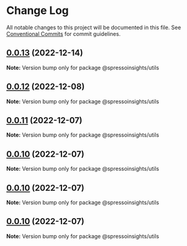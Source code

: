# Change Log

All notable changes to this project will be documented in this file.
See [Conventional Commits](https://conventionalcommits.org) for commit guidelines.

## [0.0.13](/compare/v0.0.12...v0.0.13) (2022-12-14)

**Note:** Version bump only for package @spressoinsights/utils

## [0.0.12](/compare/v0.0.11...v0.0.12) (2022-12-08)

**Note:** Version bump only for package @spressoinsights/utils

## [0.0.11](/compare/v0.0.10...v0.0.11) (2022-12-07)

**Note:** Version bump only for package @spressoinsights/utils

## [0.0.10](/compare/v0.0.9...v0.0.10) (2022-12-07)

**Note:** Version bump only for package @spressoinsights/utils

## [0.0.10](/compare/v0.0.9...v0.0.10) (2022-12-07)

**Note:** Version bump only for package @spressoinsights/utils

## [0.0.10](/compare/v0.0.9...v0.0.10) (2022-12-07)

**Note:** Version bump only for package @spressoinsights/utils
